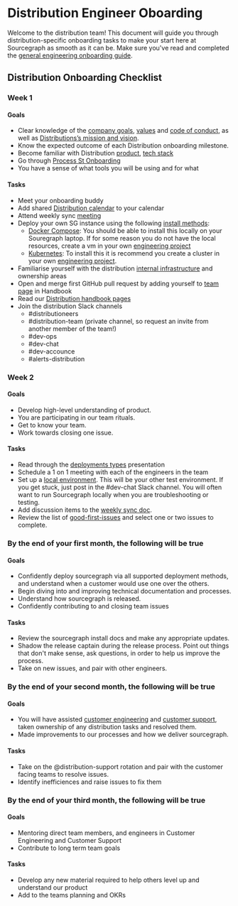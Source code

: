 # Distribution Engineer Oboarding

Welcome to the distribution team! This document will guide you through distribution-specific onboarding tasks to make your start here at Sourcegraph as smooth as it can be. Make sure you've read and completed the [general engineering onboarding guide](../onboarding/index.md).

## Distribution Onboarding Checklist

### Week 1

#### Goals

- Clear knowledge of the [company goals](../../../../strategy-goals/goals/index.md), [values](../../../../company-info-and-process/values/index.md) and [code of conduct](../../../../company-info-and-process/communication/code_of_conduct.md), as well as [Distributions’s mission and vision](./index.md).
- Know the expected outcome of each Distribution onboarding milestone.
- Become familiar with Distribution [product](product.md), [tech stack](tech_stack.md)
- Go through [Process St Onboarding](https://app.process.st/reports/)
- You have a sense of what tools you will be using and for what

#### Tasks

- Meet your onboarding buddy
- Add shared [Distribution calendar](https://calendar.google.com/calendar/embed?src=c_k68fbvdcl42efbnh783mq9b90k%40group.calendar.google.com) to your calendar
- Attend weekly sync [meeting](https://calendar.google.com/event?action=TEMPLATE&tmeid=OXFyZXRsc21hdDh1MHNkNzQ2aGhqMzg3NmxfMjAyMTA1MjRUMTczMDAwWiBkYXZlQHNvdXJjZWdyYXBoLmNvbQ&tmsrc=dave%40sourcegraph.com&scp=ALL)
- Deploy your own SG instance using the following [install methods](https://docs.sourcegraph.com/admin/install):
  - [Docker Compose](https://docs.sourcegraph.com/admin/install/docker-compose): You should be able to install this locally on your Souregraph laptop. If for some reason you do not have the local resources, create a vm in your own [engineering project](../tools/infrastructure/gcp.md#engineering-projects)
  - [Kubernetes](https://docs.sourcegraph.com/admin/install/kubernetes): To install this it is recommend you create a cluster in your own [engineering project](../tools/infrastructure/gcp.md#engineering-projects).
- Familiarise yourself with the distribution [internal infrastructure](internal_infrastructure.md) and ownership areas
- Open and merge first GitHub pull request by adding yourself to [team page](../../../../team/index.md) in Handbook
- Read our [Distribution handbook pages](index.md)
- Join the distribution Slack channels
  - #distributioneers
  - #distribution-team (private channel, so request an invite from another member of the team!)
  - #dev-ops
  - #dev-chat
  - #dev-accounce
  - #alerts-distribution

### Week 2

#### Goals

- Develop high-level understanding of product.
- You are participating in our team rituals.
- Get to know your team.
- Work towards closing one issue.

#### Tasks

- Read through the [deployments types](https://docs.google.com/presentation/d/1u4mbXjubQqV-6WFbuS7Q1b_X6BVh-_GWzzFQMcrAzLw/edit#slide=id.p) presentation
- Schedule a 1 on 1 meeting with each of the engineers in the team
- Set up a [local environment](https://docs.sourcegraph.com/dev/getting-started). This will be your other test environment. If you get stuck, just post in the #dev-chat Slack channel. You will often want to run Sourcegraph locally when you are troubleshooting or testing.
- Add discussion items to the [weekly sync doc](https://docs.google.com/document/d/1otP6F8qfm2yNOW1hjTszkkuiYF1MGp31s5ATeA76ij4/edit?usp=sharing).
- Review the list of [good-first-issues](https://github.com/sourcegraph/sourcegraph/issues?q=is%3Aopen+is%3Aissue+label%3A%22good+first+issue%22+label%3Ateam%2Fdistribution) and select one or two issues to complete.

### By the end of your first month, the following will be true

#### Goals

- Confidently deploy sourcegraph via all supported deployment methods, and understand when a customer would use one over the others.
- Begin diving into and improving technical documentation and processes.
- Understand how sourcegraph is released.
- Confidently contributing to and closing team issues

#### Tasks

- Review the sourcegraph install docs and make any appropriate updates.
- Shadow the release captain during the release process. Point out things that don't make sense, ask questions, in order to help us improve the process.
- Take on new issues, and pair with other engineers.

### By the end of your second month, the following will be true

#### Goals

- You will have assisted [customer engineering](../../../ce-support/ce/index.md) and [customer support](../../../ce-support/support/index.md), taken ownership of any distribution tasks and resolved them.
- Made improvements to our processes and how we deliver sourcegraph.

#### Tasks

- Take on the @distribution-support rotation and pair with the customer facing teams to resolve issues.
- Identify inefficiences and raise issues to fix them

### By the end of your third month, the following will be true

#### Goals

- Mentoring direct team members, and engineers in Customer Engineering and Customer Support
- Contribute to long term team goals

#### Tasks

- Develop any new material required to help others level up and understand our product
- Add to the teams planning and OKRs
